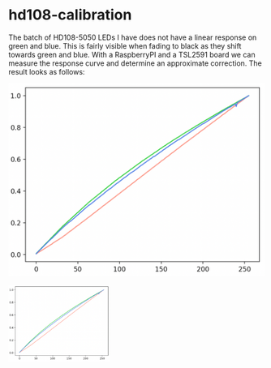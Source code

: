 # hd108-calibration

The batch of HD108-5050 LEDs I have does not have a linear response on green and blue. This is fairly visible when fading to black as they shift towards green and blue. With a RaspberryPI and a TSL2591 board we can measure the response curve and determine an approximate correction. The result looks as follows:

![](hd108response.png)

<img src="hd108response.png" width="200" />
